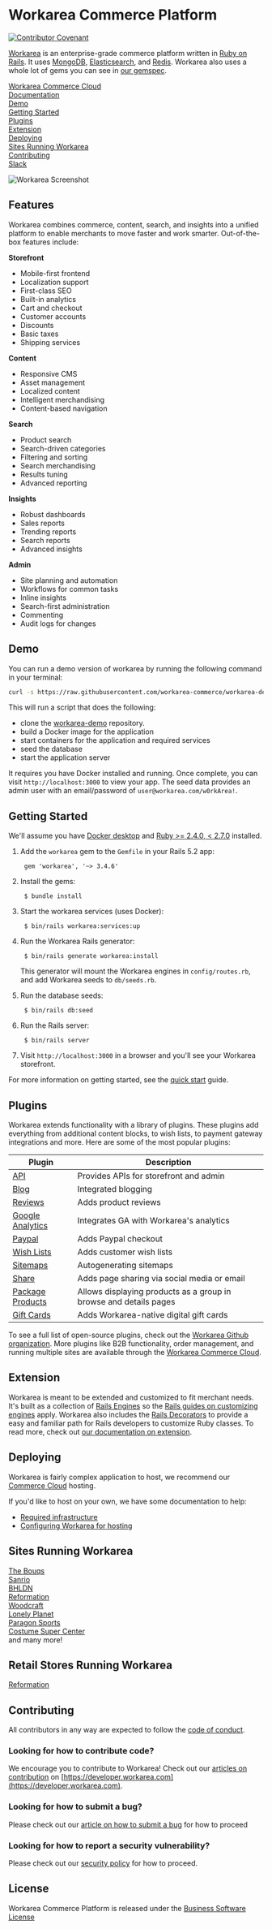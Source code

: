 Workarea Commerce Platform
================================================================================
[![Contributor Covenant](https://img.shields.io/badge/Contributor%20Covenant-v1.4%20adopted-ff69b4.svg)](CODE_OF_CONDUCT.md)

[Workarea](https://www.workarea.com) is an enterprise-grade commerce platform written in [Ruby on Rails](https://rubyonrails.org). It uses [MongoDB](https://www.mongodb.com), [Elasticsearch](https://www.elastic.co/products/elasticsearch), and [Redis](https://redis.io). Workarea also uses a whole lot of gems you can see in [our gemspec](https://github.com/workarea-commerce/workarea/blob/master/core/workarea-core.gemspec).

[Workarea Commerce Cloud](https://www.workarea.com/pages/commerce-cloud)  
[Documentation](https://developer.workarea.com)  
[Demo](https://github.com/workarea-commerce/workarea#demo)  
[Getting Started](https://github.com/workarea-commerce/workarea#getting-started)  
[Plugins](https://github.com/workarea-commerce/workarea#plugins)  
[Extension](https://github.com/workarea-commerce/workarea#extension)  
[Deploying](https://github.com/workarea-commerce/workarea#deploying)  
[Sites Running Workarea](https://github.com/workarea-commerce/workarea#sites-running-workarea)  
[Contributing](https://github.com/workarea-commerce/workarea#contributing)  
[Slack](https://www.workarea.com/slack)  

![Workarea Screenshot](https://raw.githubusercontent.com/workarea-commerce/workarea/master/docs/source/images/readme-hero.png)

Features
--------------------------------------------------------------------------------
Workarea combines commerce, content, search, and insights into a unified platform to enable merchants to move faster and work smarter. Out-of-the-box features include:

**Storefront**
* Mobile-first frontend
* Localization support
* First-class SEO
* Built-in analytics
* Cart and checkout
* Customer accounts
* Discounts
* Basic taxes
* Shipping services

**Content**
* Responsive CMS
* Asset management
* Localized content
* Intelligent merchandising
* Content-based navigation

**Search**
* Product search
* Search-driven categories
* Filtering and sorting
* Search merchandising
* Results tuning
* Advanced reporting

**Insights**
* Robust dashboards
* Sales reports
* Trending reports
* Search reports
* Advanced insights

**Admin**
* Site planning and automation
* Workflows for common tasks
* Inline insights
* Search-first administration
* Commenting
* Audit logs for changes


Demo
--------------------------------------------------------------------------------
You can run a demo version of workarea by running the following command in your terminal:

```bash
curl -s https://raw.githubusercontent.com/workarea-commerce/workarea-demo/master/bin/install | bash
```

This will run a script that does the following:

* clone the [workarea-demo](https://github.com/workarea-commerce/workarea-demo) repository.
* build a Docker image for the application
* start containers for the application and required services
* seed the database
* start the application server

It requires you have Docker installed and running. Once complete, you can visit `http://localhost:3000` to view your app. The seed data provides an admin user with an email/password of `user@workarea.com/w0rkArea!`.

Getting Started
--------------------------------------------------------------------------------
We'll assume you have [Docker desktop](https://www.docker.com/products/docker-desktop) and [Ruby >= 2.4.0, < 2.7.0](https://github.com/rbenv/rbenv#installation) installed.

1. Add the `workarea` gem to the `Gemfile` in your Rails 5.2 app:

        gem 'workarea', '~> 3.4.6'

2. Install the gems:

        $ bundle install

3. Start the workarea services (uses Docker):

        $ bin/rails workarea:services:up

4. Run the Workarea Rails generator:

        $ bin/rails generate workarea:install

   This generator will mount the Workarea engines in `config/routes.rb`, and add Workarea seeds to `db/seeds.rb`.

5. Run the database seeds:

        $ bin/rails db:seed

5. Run the Rails server:

        $ bin/rails server

6. Visit `http://localhost:3000` in a browser and you'll see your Workarea storefront.

For more information on getting started, see the [quick start](https://developer.workarea.com/articles/create-a-new-app.html) guide.


Plugins
--------------------------------------------------------------------------------
Workarea extends functionality with a library of plugins. These plugins add everything from additional content blocks, to wish lists, to payment gateway integrations and more. Here are some of the most popular plugins:

| Plugin | Description |
| --- | --- |
| [API](https://github.com/workarea-commerce/workarea-api) | Provides APIs for storefront and admin |
| [Blog](https://github.com/workarea-commerce/workarea-blog) | Integrated blogging |
| [Reviews](https://github.com/workarea-commerce/workarea-reviews) | Adds product reviews |
| [Google Analytics](https://github.com/workarea-commerce/workarea-google-analytics) | Integrates GA with Workarea's analytics |
| [Paypal](https://github.com/workarea-commerce/workarea-paypal) | Adds Paypal checkout |
| [Wish Lists](https://github.com/workarea-commerce/workarea-wish-lists) | Adds customer wish lists |
| [Sitemaps](https://github.com/workarea-commerce/workarea-sitemaps) | Autogenerating sitemaps |
| [Share](https://github.com/workarea-commerce/workarea-share) | Adds page sharing via social media or email |
| [Package Products](https://github.com/workarea-commerce/workarea-package-products) | Allows displaying products as a group in browse and details pages |
| [Gift Cards](https://github.com/workarea-commerce/workarea-gift-cards) | Adds Workarea-native digital gift cards |

To see a full list of open-source plugins, check out the [Workarea Github organization](https://github.com/workarea-commerce). More plugins like B2B functionality, order management, and running multiple sites are available through the [Workarea Commerce Cloud](https://www.workarea.com/pages/commerce-cloud).


Extension
--------------------------------------------------------------------------------
Workarea is meant to be extended and customized to fit merchant needs. It's built as a collection of [Rails Engines](https://guides.rubyonrails.org/engines.html) so the [Rails guides on customizing engines](https://guides.rubyonrails.org/engines.html#improving-engine-functionality) apply. Workarea also includes the [Rails Decorators](https://github.com/workarea-commerce/rails-decorators) to provide a easy and familiar path for Rails developers to customize Ruby classes. To read more, check out [our documentation on extension](https://developer.workarea.com/articles/extension-overview.html).


Deploying
--------------------------------------------------------------------------------
Workarea is fairly complex application to host, we recommend our [Commerce Cloud](https://www.workarea.com/pages/commerce-cloud) hosting.

If you'd like to host on your own, we have some documentation to help:

* [Required infrastructure](https://developer.workarea.com/articles/infrastructure.html)
* [Configuring Workarea for hosting](https://developer.workarea.com/articles/configuration-for-hosting.html)


Sites Running Workarea
--------------------------------------------------------------------------------
[The Bouqs](https://bouqs.com)  
[Sanrio](https://www.sanrio.com)  
[BHLDN](https://www.bhldn.com)  
[Reformation](https://www.thereformation.com)  
[Woodcraft](https://www.woodcraft.com)  
[Lonely Planet](https://shop.lonelyplanet.com)  
[Paragon Sports](https://www.paragonsports.com)  
[Costume Super Center](https://www.costumesupercenter.com)  
and many more!

Retail Stores Running Workarea
--------------------------------------------------------------------------------
[Reformation](https://www.cnn.com/2019/08/15/tech/retail-technology-nike-macys-reformation/index.html)

Contributing
--------------------------------------------------------------------------------
All contributors in any way are expected to follow the [code of conduct](https://github.com/workarea-commerce/workarea/blob/master/CODE_OF_CONDUCT.md).

### Looking for how to contribute code?
We encourage you to contribute to Workarea! Check out our [articles on contribution](https://developer.workarea.com/articles/contribute-code.html) on [https://developer.workarea.com](https://developer.workarea.com).

### Looking for how to submit a bug?
Please check out our [article on how to submit a bug](https://developer.workarea.com/articles/report-a-bug.html) for how to proceed

### Looking for how to report a security vulnerability?
Please check out our [security policy](https://developer.workarea.com/articles/security-policy.html) for how to proceed.


License
--------------------------------------------------------------------------------
Workarea Commerce Platform is released under the [Business Software License](https://github.com/workarea-commerce/workarea/blob/master/LICENSE)
